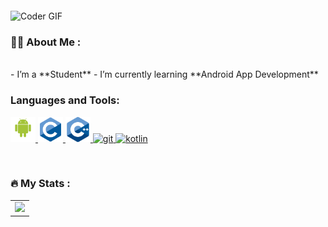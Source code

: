 <h1 align= "center">
   <img src=""https://readme-typing-svg.demolab.com?font=Russo+One&weight=600&size=50&pause=1000&center=true&width=550&height=120&lines=I'm+Abhishek+">
</h1>
       
 <img alt="Coder GIF" height=250 width=350 src="https://thumbs.gfycat.com/EvilNextDevilfish-small.gif" />
<br>                                                                                                                                      
 
### :man_technologist: About Me :     
<br>                                                                                                                                          
-  I’m a **Student**                         
- I’m currently learning **Android App Development**



                                                                                                                                          
<br>
<h3 align="left">Languages and Tools:</h3>
<p align="left"> <a href="https://developer.android.com" target="_blank" rel="noreferrer"> <img src="https://raw.githubusercontent.com/devicons/devicon/master/icons/android/android-original-wordmark.svg" alt="android" width="40" height="40"/> </a> <a href="https://www.cprogramming.com/" target="_blank" rel="noreferrer"> <img src="https://raw.githubusercontent.com/devicons/devicon/master/icons/c/c-original.svg" alt="c" width="40" height="40"/> </a> <a href="https://www.w3schools.com/cpp/" target="_blank" rel="noreferrer"> <img src="https://raw.githubusercontent.com/devicons/devicon/master/icons/cplusplus/cplusplus-original.svg" alt="cplusplus" width="40" height="40"/> </a> <a href="https://git-scm.com/" target="_blank" rel="noreferrer"> <img src="https://www.vectorlogo.zone/logos/git-scm/git-scm-icon.svg" alt="git" width="40" height="40"/> </a>   <a href="https://kotlinlang.org" target="_blank" rel="noreferrer"> <img src="https://www.vectorlogo.zone/logos/kotlinlang/kotlinlang-icon.svg" alt="kotlin" width="40" height="40"/> </a>  </p>
<br>
 

                                                                                                                 
### :fire: My Stats :
<table cellpadding="0">
  <tr style="padding: 0">
    <!-- GitHub Stats Card -->  
    <td valign="top"><img height="200" src="https://github-readme-stats.vercel.app/api?username=Abhishek-Rajput-81&show_icons=true&theme=white#gh-dark-mode-only"/></td>
    
  
  </tr>
</table>
                                                                                                                                          
                                                                                                                                       
